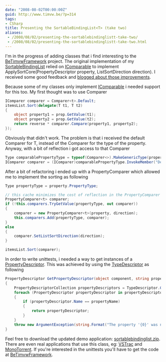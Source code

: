 ```yaml
---
date: "2008-08-02T00:00:00Z"
guid: http://www.timvw.be/?p=314
tags:
- CSharp
title: Presenting the SortableBindingList<T> (take two)
aliases:
 - /2008/08/02/presenting-the-sortablebindinglistt-take-two/
 - /2008/08/02/presenting-the-sortablebindinglistt-take-two.html
---
```

I'm in the progress of adding classes that i find interesting to the [BeTimvwFramework](http://www.codeplex.com/BeTimvwFramework) project. The original implementation of my [SortableBindingList<T>](http://www.timvw.be/presenting-the-sortablebindinglistt/) relied on [IComparable](http://msdn.microsoft.com/en-us/library/system.icomparable.aspx) to implement ApplySortCore(PropertyDescriptor property, ListSortDirection direction). I received some good feedback and [blogged about those improvements](http://www.timvw.be/improvements-for-the-sortablebindinglist-and-typedlist/).

Because some of my classes only implement [IComparable<T>](http://msdn.microsoft.com/en-us/library/4d7sx9hd.aspx) i needed support for this too. My first thought was to use Comparer<T>

```csharp
IComparer comparer = Comparer<t>.Default;
itemsList.Sort(delegate(T t1, T t2)
{
	object property1 = prop.GetValue(t1);
	object property2 = prop.GetValue(t2);
	return reverse * comparer.Compare(property1, property2);
});
```

Obviously that didn't work. The problem is that i received the default Comparer for T, instead of the Comparer for the type of the property. Anyway, with a bit of reflection i got access to that Comparer

```csharp
Type comparablePropertyType = typeof(Comparer<>).MakeGenericType(property.PropertyType);
IComparer comparer = (IComparer)comparablePropertyType.InvokeMember("Default", BindingFlags.Static | BindingFlags.GetProperty | BindingFlags.Public, null, null, null);
```

After a bit of refactoring i ended up with a PropertyComparer<T> which allowed me to implement the sorting as following

```csharp
Type propertyType = property.PropertyType;

// this cache minimizes the cost of reflection in the PropertyComparer constructor
PropertyComparer<t> comparer;
if (!this.comparers.TryGetValue(propertyType, out comparer))
{
	comparer = new PropertyComparer<t>(property, direction);
	this.comparers.Add(propertyType, comparer);
}
else
{
	comparer.SetListSortDirection(direction);
}

itemsList.Sort(comparer);
```

In order to write unittests, i needed a way to get instances of a [PropertyDescriptor](http://msdn.microsoft.com/en-us/library/system.componentmodel.propertydescriptor.aspx). This was achieved by using the [TypeDescriptor](http://msdn.microsoft.com/en-us/library/system.componentmodel.typedescriptor_methods.aspx) as following

```csharp
PropertyDescriptor GetPropertyDescriptor(object component, string propertyName)
{
	PropertyDescriptorCollection propertyDescriptors = TypeDescriptor.GetProperties(component);
	foreach (PropertyDescriptor propertyDescriptor in propertyDescriptors)
	{
		if (propertyDescriptor.Name == propertyName)
		{
			return propertyDescriptor;
		}
	}
	throw new ArgumentException(string.Format("The property '{0}' was not found.", propertyName));
}
```

Feel free to download the updated demo application: [sortablebindinglist.zip](http://www.timvw.be/wp-content/code/csharp/SortableBindingList.zip). There are even real applications that use this class, eg: [VSTrac](http://vstrac.devjavu.com/) and [MonoTorrent](http://monotorrent.com/). If you're interested in the unittests you'll have to get the code at [BeTimvwFramework](http://www.codeplex.com/BeTimvwFramework).
